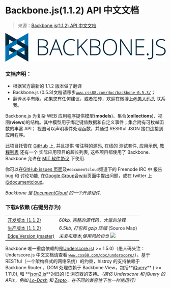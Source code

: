 # Backbone.js(1.1.2) API 中文文档

> 来源：[Backbone.js(1.1.2) API 中文文档](http://www.css88.com/doc/backbone)

![Backbone.js](img/backbone.png)

### 文档声明：

*   根据官方最新的 1.1.2 版本做了翻译
*   Backbone.js (0.5.3)文档请移步[`www.css88.com/doc/backbone-0.5.3/`](http://www.css88.com/doc/backbone-0.5.3/)；
*   翻译水平有限，如果您有任何建议，或者拍砖，欢迎在微博上[@愚人码头](http://weibo.com/148246293) 联系我。

Backbone.js 为复杂 WEB 应用程序提供模型(**models**)、集合(**collections**)、视图(**views**)的结构。其中模型用于绑定键值数据和自定义事件；集合附有可枚举函数的丰富 API； 视图可以声明事件处理函数，并通过 RESRful JSON 接口连接到应用程序。

此项目托管在 [GitHub](http://github.com/jashkenas/backbone/) 上, 并且提供 带注释的源码, 在线的 测试套件, 应用示例, [教程列表](https://github.com/jashkenas/backbone/wiki/Tutorials%2C-blog-posts-and-example-sites) 还有一个 实际应用项目的超长列表, 这些项目都使用了 Backbone. Backbone 允许在 [MIT 软件协议](http://github.com/jashkenas/backbone/blob/master/LICENSE) 下使用.

你可以在[GitHub issues 页面](http://github.com/jashkenas/backbone/issues)及`#documentcloud`频道下的 Freenode IRC 中 报告 bug 和 讨论功能, 在[Google Group](https://groups.google.com/forum/#!forum/backbonejs)合[wiki](https://github.com/jashkenas/backbone/wiki)页面中提出问题，或在 twitter 上 [@documentcloud](http://twitter.com/documentcloud)。

*Backbone 是 [DocumentCloud](http://documentcloud.org/) 的一个开源组件.*

### 下载&依赖 (右键另存为)

|  |  |
| --- | --- |
| [开发版本 (1.1.2)](http://www.css88.com/doc/backbone/backbone.js) | *60kb, 完整的源代码，大量的注释* |
| [生产版本 (1.1.2)](http://www.css88.com/doc/backbone/backbone-min.js) | *6.5kb, 打包和 gzip 压缩* (Source Map) |
| [Edge Version (master)](https://raw.github.com/jashkenas/backbone/master/backbone.js) | *未发布版本,使用风险自负* ![](https://travis-ci.org/jashkenas/backbone) |

Backbone 唯一重度依赖的是[Underscore.js](http://www.css88.com/doc/underscore/)( >= 1.5.0)（愚人码头注：Underscore.js 中文文档请查看 [`www.css88.com/doc/underscore/`](http://www.css88.com/doc/underscore/)）。基于 RESTful（一个架构样式的网络系统）的约束，histroy 的支持依赖于 Backbone.Router ，DOM 处理依赖于 Backbone.View，包括**[jQuery](http://jquery.com)** ( >= 1.11.0), 和 **[json2.js](https://github.com/douglascrockford/JSON-js)**对旧的 IE 浏览器的支持。*（模仿 Underscore 和 jQuery 的 APIs，例如 [Lo-Dash](http://lodash.com) 和 [Zepto](http://zeptojs.com)，在不同的兼容性下也一样能运行）*